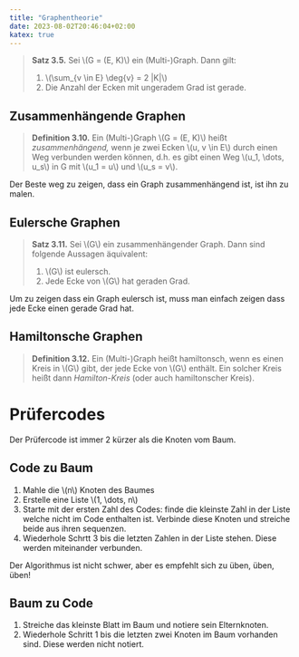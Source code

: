 ```yaml
---
title: "Graphentheorie"
date: 2023-08-02T20:46:04+02:00
katex: true
---
```


> **Satz 3.5.** Sei \\(G = (E, K)\\) ein (Multi-)Graph. Dann gilt:
> 1. \\(\sum_{v \in E} \deg{v} = 2 |K|\\)
> 2. Die Anzahl der Ecken mit ungeradem Grad ist gerade.

## Zusammenhängende Graphen
> **Definition 3.10.** Ein (Multi-)Graph \\(G = (E, K)\\) heißt *zusammenhängend,* wenn je zwei Ecken \\(u, v \in E\\) durch einen Weg verbunden werden können, d.h. es gibt einen Weg \\(u_1, \dots, u_s\\)
in G mit \\(u_1 = u\\) und \\(u_s = v\\).

Der Beste weg zu zeigen, dass ein Graph zusammenhängend ist, ist ihn zu malen.

## Eulersche Graphen

> **Satz 3.11.** Sei \\(G\\) ein zusammenhängender Graph. Dann sind folgende Aussagen äquivalent:
> 1. \\(G\\) ist eulersch.
> 2. Jede Ecke von \\(G\\) hat geraden Grad.

Um zu zeigen dass ein Graph eulersch ist, muss man einfach zeigen dass jede Ecke einen gerade Grad hat.

## Hamiltonsche Graphen

> **Definition 3.12.** Ein (Multi-)Graph heißt hamiltonsch, wenn es einen Kreis in \\(G\\) gibt, der jede Ecke von \\(G\\) enthält. Ein solcher Kreis heißt dann *Hamilton-Kreis* (oder auch hamiltonscher Kreis).

# Prüfercodes
Der Prüfercode ist immer 2 kürzer als die Knoten vom Baum.

## Code zu Baum
1. Mahle die \\(n\\) Knoten des Baumes
2. Erstelle eine Liste \\(1, \dots, n\\)
3. Starte mit der ersten Zahl des Codes: finde die kleinste Zahl in der Liste welche nicht im Code enthalten ist. Verbinde diese Knoten und streiche beide aus ihren sequenzen.
4. Wiederhole Schrtt 3 bis die letzten Zahlen in der Liste stehen. Diese werden miteinander verbunden.

Der Algorithmus ist nicht schwer, aber es empfehlt sich zu üben, üben, üben!

## Baum zu Code
1. Streiche das kleinste Blatt im Baum und notiere sein Elternknoten.
2. Wiederhole Schritt 1 bis die letzten zwei Knoten im Baum vorhanden sind. Diese werden nicht notiert.